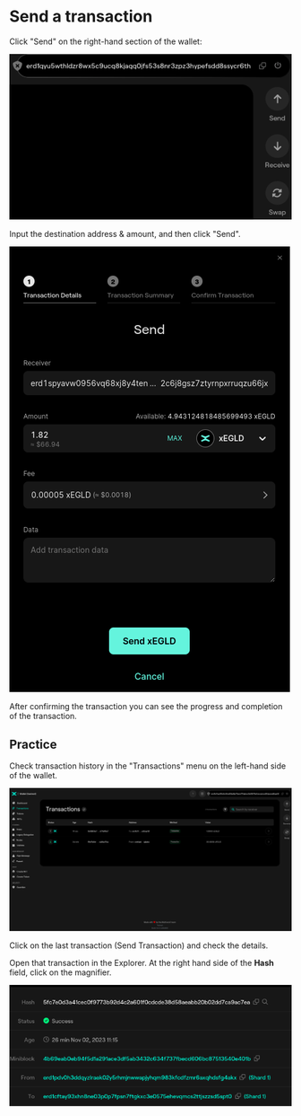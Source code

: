 
# Send a transaction

Click "Send" on the right-hand section of the wallet:

![Transaction](../../media/send_tokens.png)

Input the destination address & amount, and then click "Send".


![Send tokens](../../media/send_tokens2.png)

After confirming the transaction you can see the progress and completion of the transaction.


## Practice

Check transaction history in the "Transactions" menu on the left-hand side of the wallet.

![Transaction History](../../media/tx_history.png)

Click on the last transaction (Send Transaction) and check the details.

Open that transaction in the Explorer. At the right hand side of the **Hash** field, click on the magnifier.

![Go to Explorer](../../media/wallet_to_explorer.png)
